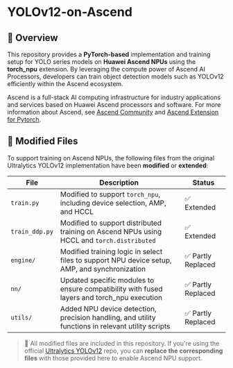 # YOLOv12-on-Ascend

## 📌 Overview

This repository provides a **PyTorch-based** implementation and training setup for YOLO series models on **Huawei Ascend NPUs** using the **torch_npu** extension. By leveraging the compute power of Ascend AI Processors, developers can train object detection models such as YOLOv12 efficiently within the Ascend ecosystem.

Ascend is a full-stack AI computing infrastructure for industry applications and services based on Huawei Ascend processors and software. For more information about Ascend, see [Ascend Community](https://www.hiascend.com/en/) and [Ascend Extension for Pytorch](https://github.com/Ascend/pytorch).

## 🔧 Modified Files

To support training on Ascend NPUs, the following files from the original Ultralytics YOLOv12 implementation have been **modified** or **extended**:

| File | Description | Status |
|------|-------------|--------|
| `train.py` | Modified to support `torch_npu`, including device selection, AMP, and HCCL | ✅ Extended |
| `train_ddp.py` | Modified to support distributed training on Ascend NPUs using HCCL and `torch.distributed` | ✅ Extended |
| `engine/` | Modified training logic in select files to support NPU device setup, AMP, and synchronization | ✅ Partly Replaced |
| `nn/` | Updated specific modules to ensure compatibility with fused layers and torch_npu execution | ✅ Partly Replaced |
| `utils/` | Added NPU device detection, precision handling, and utility functions in relevant utility scripts | ✅ Partly Replaced |


> 🔄 All modified files are included in this repository. If you're using the official [Ultralytics YOLOv12](https://github.com/sunsmarterjie/yolov12) repo, you can **replace the corresponding files** with those provided here to enable Ascend NPU support.
